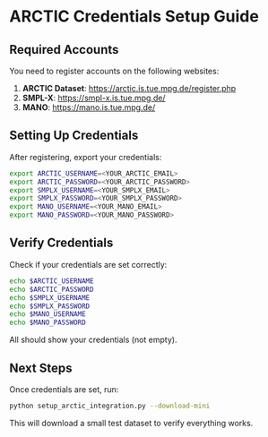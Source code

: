 # ARCTIC Credentials Setup Guide

## Required Accounts

You need to register accounts on the following websites:

1. **ARCTIC Dataset**: https://arctic.is.tue.mpg.de/register.php
2. **SMPL-X**: https://smpl-x.is.tue.mpg.de/
3. **MANO**: https://mano.is.tue.mpg.de/

## Setting Up Credentials

After registering, export your credentials:

```bash
export ARCTIC_USERNAME=<YOUR_ARCTIC_EMAIL>
export ARCTIC_PASSWORD=<YOUR_ARCTIC_PASSWORD>
export SMPLX_USERNAME=<YOUR_SMPLX_EMAIL>
export SMPLX_PASSWORD=<YOUR_SMPLX_PASSWORD>
export MANO_USERNAME=<YOUR_MANO_EMAIL>
export MANO_PASSWORD=<YOUR_MANO_PASSWORD>
```

## Verify Credentials

Check if your credentials are set correctly:

```bash
echo $ARCTIC_USERNAME
echo $ARCTIC_PASSWORD
echo $SMPLX_USERNAME
echo $SMPLX_PASSWORD
echo $MANO_USERNAME
echo $MANO_PASSWORD
```

All should show your credentials (not empty).

## Next Steps

Once credentials are set, run:
```bash
python setup_arctic_integration.py --download-mini
```

This will download a small test dataset to verify everything works.
